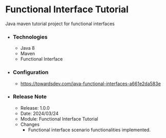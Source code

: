 # Functional Interface Tutorial
Java maven tutorial project for functional interfaces

* ### Technologies
  * Java 8
  * Maven
  * Functional Interface

* ### Configuration
  * https://towardsdev.com/java-functional-interfaces-a661e2da583e

* ### Release Note

  * Release: 1.0.0
  * Date: 2024/03/24
  * Module: Functional Interface Tutorial
  * Changes
    * Functional interface scenario functionalities implemented.
